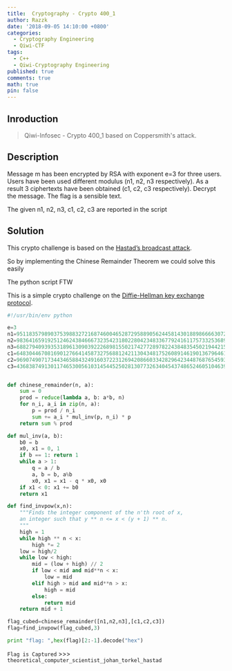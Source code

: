 ```yaml
---
title:  Cryptography - Crypto 400_1
author: Razzk
date: '2018-09-05 14:10:00 +0800'
categories:
  - Cryptography Engineering 
  - Qiwi-CTF
tags:
  - C++
  - Qiwi-Cryptography Engineering
published: true
comments: true
math: true
pin: false
---
```


## Inroduction

>  Qiwi-Infosec - Crypto 400_1 based on Coppersmith's attack. 

## Description

Message m has been encrypted by RSA with exponent e=3 for three users. Users have been used different modulus (n1, n2, n3 respectively). As a result 3 ciphertexts have been obtained (c1, c2, c3 respectively). Decrypt the message. The flag is a sensible text.

The given n1, n2, n3, c1, c2, c3 are reported in the script


## Solution

This crypto challenge is based on the [Hastad’s broadcast attack](https://en.wikipedia.org/wiki/Coppersmith's_attack#H.C3.A5stad.27s_broadcast_attack).

So by implementing the Chinese Remainder Theorem we could solve this easily

The python script FTW

This is a simple crypto challenge on the [Diffie-Hellman key exchange protocol](https://en.wikipedia.org/wiki/Diffie%E2%80%93Hellman_key_exchange).



```python
#!/usr/bin/env python

e=3
n1=95118357989037539883272168746004652872958890562445814301889866663072352421703264985997800660075311645555799745426868343365321502734736006248007902409628540578635925559742217480797487130202747020211452620743021097565113059392504472785227154824117231077844444672393221838192941390309312484066647007469668558141
n2=98364165919251246243846667323542318022804234833677924161175733253689581393607346667895298253718184273532268982060905629399628154981918712070241451494491161470827737146176316011843738943427121602324208773653180782732999422869439588198318422451697920640563880777385577064913983202033744281727004289781821019463
n3=68827940939353189613090392226898155021742772897822438483545021944215812146809318686510375724064888705296373853398955093076663323001380047857809774866390083434272781362447147441422207967577323769812896038816586757242130224524828935043187315579523412439309138816335569845470021720847405857361000537204746060031
c1=64830446708169012766414587327568812421130434817526089146190136796461298592071238930384707543318390292451118980302805512151790248989622269362958718228298427212630272525186478627299999847489018400624400671876697708952447638990802345587381905407236935494271436960764899006430941507608152322588169896193268212007
c2=96907490717344346588432491603722312694208660334282964234487687654593984714144825656198180777872327279250667961465169799267405734431675111035362089729249995027326863099262522421206459400405230377631141132882997336829218810171728925087535674907455584557956801831447125486753515868079342148815961792481779375529
c3=43683874913011746530056103145445250281307732634045437486524605104639785469050499171640521477036470750903341523336599602288176611160637522568868391237689241446392699321910723235061180826945464649780373301028139049288881578234840739545000338202917678008269794179100732341269448362920924719338148857398181962112


def chinese_remainder(n, a):
    sum = 0
    prod = reduce(lambda a, b: a*b, n)
    for n_i, a_i in zip(n, a):
        p = prod / n_i
        sum += a_i * mul_inv(p, n_i) * p
    return sum % prod

def mul_inv(a, b):
    b0 = b
    x0, x1 = 0, 1
    if b == 1: return 1
    while a > 1:
        q = a / b
        a, b = b, a%b
        x0, x1 = x1 - q * x0, x0
    if x1 < 0: x1 += b0
    return x1

def find_invpow(x,n):
    """Finds the integer component of the n'th root of x,
    an integer such that y ** n <= x < (y + 1) ** n.
    """
    high = 1
    while high ** n < x:
        high *= 2
    low = high/2
    while low < high:
        mid = (low + high) // 2
        if low < mid and mid**n < x:
            low = mid
        elif high > mid and mid**n > x:
            high = mid
        else:
            return mid
    return mid + 1

flag_cubed=chinese_remainder([n1,n2,n3],[c1,c2,c3])
flag=find_invpow(flag_cubed,3)

print "flag: ",hex(flag)[2:-1].decode("hex")
```
` Flag is Captured ` >>> `theoretical_computer_scientist_johan_torkel_hastad`

